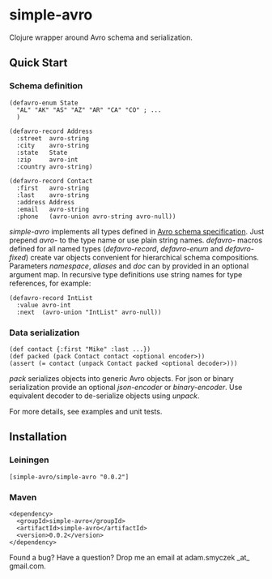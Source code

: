 # simple-avro
Clojure wrapper around Avro schema and serialization.

## Quick Start

### Schema definition

    (defavro-enum State
      "AL" "AK" "AS" "AZ" "AR" "CA" "CO" ; ...
      )

    (defavro-record Address
      :street  avro-string
      :city    avro-string
      :state   State
      :zip     avro-int
      :country avro-string)

    (defavro-record Contact
      :first   avro-string
      :last    avro-string
      :address Address
      :email   avro-string
      :phone   (avro-union avro-string avro-null))

_simple-avro_ implements all types defined in [Avro schema specification](http://avro.apache.org/docs/1.5.0/spec.html).
Just prepend _avro-_ to the type name or use plain string names. _defavro-_ macros defined for all named types
(_defavro-record_, _defavro-enum_ and _defavro-fixed_) create var objects convenient for hierarchical schema compositions.
Parameters _namespace_, _aliases_ and _doc_ can by provided in an optional argument map. In recursive type definitions use 
string names for type references, for example:

    (defavro-record IntList
      :value avro-int 
      :next  (avro-union "IntList" avro-null))

### Data serialization

    (def contact {:first "Mike" :last ...})
    (def packed (pack Contact contact <optional encoder>))
    (assert (= contact (unpack Contact packed <optional decoder>)))

_pack_ serializes objects into generic Avro objects. For json or binary serialization provide an optional _json-encoder_ or _binary-encoder_.
Use equivalent decoder to de-serialize objects using _unpack_.

For more details, see examples and unit tests.

## Installation

### Leiningen

    [simple-avro/simple-avro "0.0.2"]
 
### Maven

    <dependency>
      <groupId>simple-avro</groupId>
      <artifactId>simple-avro</artifactId>
      <version>0.0.2</version>
    </dependency>

Found a bug? Have a question? Drop me an email at adam.smyczek \_at\_ gmail.com.

